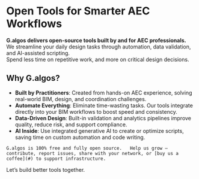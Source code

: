 # Open Tools for Smarter AEC Workflows
**G.algos delivers open-source tools built by and for AEC professionals.**  
We streamline your daily design tasks through automation, data validation, and AI-assisted scripting.  
Spend less time on repetitive work, and more on critical design decisions.

## Why G.algos?

- **Built by Practitioners**: Created from hands-on AEC experience, solving real-world BIM, design, and coordination challenges.
- **Automate Everything**: Eliminate time-wasting tasks. Our tools integrate directly into your BIM workflows to boost speed and consistency.
- **Data-Driven Design**: Built-in validation and analytics pipelines improve quality, reduce risk, and support compliance.
- **AI Inside**: Use integrated generative AI to create or optimize scripts, saving time on custom automation and code writing.
  
  
`G.algos is 100% free and fully open source.  
Help us grow — contribute, report issues, share with your network, or [buy us a coffee](#) to support infrastructure.`

Let’s build better tools together.
